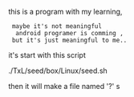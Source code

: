 this is a program with my learning,

     maybe it's not meaningful
      android programer is comming ,
     but it's just meaningful to me..



 it's start with this script

 ./TxL/seed/box/Linux/seed.sh

 then it will make a file named '?'
s
